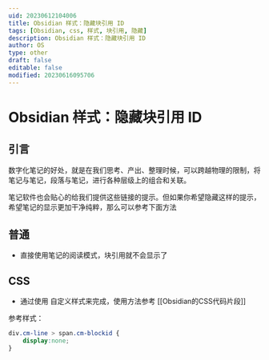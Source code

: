 ```yaml
---
uid: 20230612104006
title: Obsidian 样式：隐藏块引用 ID
tags: [Obsidian, css, 样式, 块引用, 隐藏]
description: Obsidian 样式：隐藏块引用 ID
author: OS
type: other
draft: false
editable: false
modified: 20230616095706
---
```


# Obsidian 样式：隐藏块引用 ID

## 引言

数字化笔记的好处，就是在我们思考、产出、整理时候，可以跨越物理的限制，将笔记与笔记，段落与笔记，进行各种层级上的组合和关联。

笔记软件也会贴心的给我们提供这些链接的提示。但如果你希望隐藏这样的提示，希望笔记的显示更加干净纯粹，那么可以参考下面方法

## 普通

- 直接使用笔记的阅读模式，块引用就不会显示了

## CSS

- 通过使用 自定义样式来完成，使用方法参考 [[Obsidian的CSS代码片段]]

参考样式：

```css
div.cm-line > span.cm-blockid {
	display:none;
}
```
